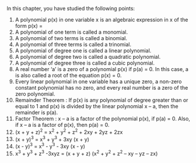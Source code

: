 
In this chapter, you have studied the following points:
1. A polynomial p(x) in one variable x is an algebraic expression in x of the form
p(x) = 
2. A polynomial of one term is called a monomial.
3. A polynomial of two terms is called a binomial.
4. A polynomial of three terms is called a trinomial.
5. A polynomial of degree one is called a linear polynomial.
6. A polynomial of degree two is called a quadratic polynomial.
7. A polynomial of degree three is called a cubic polynomial.
8. A real number ‘a’ is a zero of a polynomial p(x) if p(a) = 0. In this case, a is also called a
root of the equation p(x) = 0.
9. Every linear polynomial in one variable has a unique zero, a non-zero constant polynomial
has no zero, and every real number is a zero of the zero polynomial.
10. Remainder Theorem : If p(x) is any polynomial of degree greater than or equal to 1 and p(x)
is divided by the linear polynomial x – a, then the remainder is p(a).
11. Factor Theorem : x – a is a factor of the polynomial p(x), if p(a) = 0. Also, if x – a is a factor
of p(x), then p(a) = 0.
12.  (x + y + z)<sup>2</sup> = x<sup>2</sup> + y<sup>2</sup> + z<sup>2</sup> + 2xy + 2yz + 2zx
13.  (x + y)<sup>3</sup> = x<sup>3</sup> + y<sup>3</sup> + 3xy (x + y)
14.  (x - y)<sup>3</sup> = x<sup>3</sup> - y<sup>3</sup> - 3xy (x - y)
15.  x<sup>3</sup> + y<sup>3</sup> + z<sup>3</sup> -3xyz = (x + y + z) (x<sup>2</sup> + y<sup>2</sup> + z<sup>2</sup> – xy – yz – zx)
